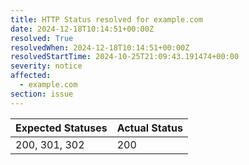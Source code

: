 ```yaml
---
title: HTTP Status resolved for example.com
date: 2024-12-18T10:14:51+00:00Z
resolved: True
resolvedWhen: 2024-12-18T10:14:51+00:00Z
resolvedStartTime: 2024-10-25T21:09:43.191474+00:00
severity: notice
affected:
  - example.com
section: issue
---
```


| Expected Statuses | Actual Status  |
|-------------------|----------------|
| 200, 301, 302 | 200 |
